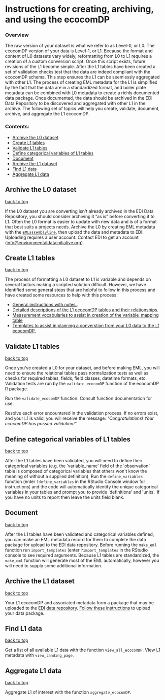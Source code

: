 # Instructions for creating, archiving, and using the ecocomDP

### Overview

The raw version of your dataset is what we refer to as Level-0, or L0. The ecocomDP version of your data is Level-1, or L1. Because the format and content of L0 datasets vary widely, reformatting from L0 to L1 requires a creation of a custom conversion script. Once this script exists, future revisions of the L1 become simple. After the L1 tables have been created a set of validation checks test that the data are indeed compliant with the ecocomDP schema. This step ensures the L1 can be seemlessly aggregated with other L1. The process of creating EML metadata for the L1 is simplified by the fact that the data are in a standardized format, and boiler plate metadata can be combined with L0 metadata to create a richly documented data package. Once documented, the data should be archived in the EDI Data Repository to be discovered and aggregated with other L1 in the archive. The following set of topics will help you create, validate, document, archive, and aggregate the L1 ecocomDP.

### Contents:

* [Archive the L0 dataset](#archive-the-l0-dataset)
* [Create L1 tables](#create-l1-tables)
* [Validate L1 tables](#validate-l1-tables)
* [Define categorical variables of L1 tables](#define-categorical-variables-of-l1-tables)
* [Document](#document)
* [Archive the L1 dataset](#archive-the-l1-dataset)
* [Find L1 data](#find-l1-data)
* [Aggregate L1 data](#aggregate-l1-data)

## Archive the L0 dataset
[back to top](#contents)

If the L0 dataset you are converting isn't already archived in the EDI Data Repository, you should consider archiving it “as is” before converting it to L1. Often the L0 format is easier to update with new data and is of a format that best suits a projects needs. Archive the L0 by creating EML metadata with the [`EMLassemblyline`](https://github.com/EDIorg/EMLassemblyline), then upload the data and metadata to EDI. Uploading requires a user account. Contact EDI to get an account (info@environmentaldatainitiative.org).

## Create L1 tables
[back to top](#contents)

The process of formatting a L0 dataset to L1 is variable and depends on several factors making a scripted solution difficult. However, we have identified some general steps that are helpful to follow in this process and have created some resources to help with this process:
* [General instructions with notes.](https://github.com/EDIorg/ecocomDP/blob/master/documentation/instructions/table-creation.md).
* [Detailed descriptions of the L1 ecocomDP tables and their relationships.](https://github.com/EDIorg/ecocomDP/tree/master/documentation/model)
* [Measurement vocabularies to assist in creation of the variable_mapping table](https://github.com/EDIorg/ecocomDP/blob/master/documentation/instructions/measurement_vocabularies.md)
* [Templates to assist in planning a converstion from your L0 data to the L1 ecocomDP.](https://github.com/EDIorg/ecocomDP/blob/master/documentation/instructions/template-mapping.md)

## Validate L1 tables
[back to top](#contents)

Once you've created a L0 for your dataset, and before making EML, you will need to ensure the relational tables pass normalization tests as well as checks for required tables, fields, field classes, datetime formats, etc. Validation tests are run by the `validate_ecocomDP` function of the ecocomDP R package.

Run the `validate_ecocomDP` function. Consult function documentation for use.

Resolve each error encountered in the validation process. If no errors exist, and your L1 is valid, you will receive the message: *"Congratulations! Your ecocomDP has passed validation!"*

## Define categorical variables of L1 tables
[back to top](#contents)

After the L1 tables have been validated, you will need to define their categorical variables (e.g. the 'variable_name' field of the 'observation' table is composed of categorical variables that others won't know the meaning of without a supplied definition). Run the `define_variables` function (enter `?define_variables` in the RStudio Console window for instructions) and the code will automatically identify the unique categorical variables in your tables and prompt you to provide 'definitions' and 'units'. If you have no units to report then leave the units field blank.

## Document
[back to top](#contents)

After the L1 tables have been validated and categorical variables defined, you can make an EML metadata record for them to complete the data package for upload to the EDI data repository. Before running the `make_eml` function run `import_templates` (enter `?import_templates` in the RStudio console to see required arguments.  Because L1 tables are standardized, the `make_eml` function will generate most of the EML automatically, however you will need to supply some additional information.

## Archive the L1 dataset
[back to top](#contents)

Your L1 ecocomDP and associated metadata form a package that may be uploaded to the [EDI data repository](https://portal.edirepository.org/nis/home.jsp). [Follow these instructions](https://environmentaldatainitiative.org/resources/assemble-data-and-metadata/step-4-submit-your-data-package/) to upload your data package.

## Find L1 data
[back to top](#contents)

Get a list of all available L1 data with the function `view_all_ecocomDP`. View L1 metadata with `view_landing_page`.

## Aggregate L1 data
[back to top](#contents)

Aggregate L1 of interest with the function `aggregate_ecocomDP`.
